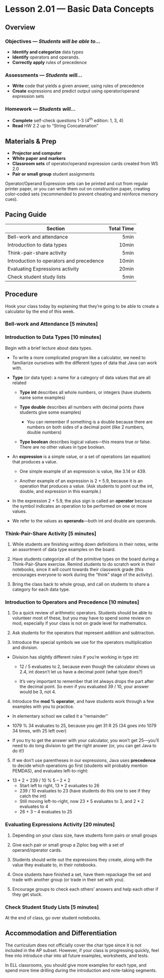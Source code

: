 Lesson 2.01 — Basic Data Concepts
====================================================================================================

Overview
--------
### Objectives — _Students will be able to…_
- **Identify and categorize** data types
- **Identify** operators and operands.
- **Correctly apply** rules of precedence

### Assessments — _Students will…_
- **Write** code that yields a given answer, using rules of precedence
- **Create** expressions and predict output using operator/operand expression sets

### Homework — _Students will…_
- **Complete** self-check questions 1-3 (4<sup>th</sup> edition: 1, 3, 4)
- **Read** HW 2.2 up to “String Concatenation”


Materials & Prep
----------------
- **Projector and computer**
- **White paper** **and** **markers**
- **Classroom sets** of operator/operand expression cards created from WS 2.0
- **Pair or small group** student assignments

Operator/Operand Expression sets can be printed and cut from regular printer paper, or you can write
them out on construction paper, creating color-coded sets (recommended to prevent cheating and
reinforce memory cues).


Pacing Guide
------------
| Section                                  | Total Time |
|------------------------------------------|-----------:|
| Bell-work and attendance                 |       5min |
| Introduction to data types               |      10min |
| Think-pair-share activity                |       5min |
| Introduction to operators and precedence |      10min |
| Evaluating Expressions activity          |      20min |
| Check student study lists                |       5min |


Procedure
---------
Hook your class today by explaining that they’re going to be able to create a calculator by the end
of this week.

### Bell-work and Attendance \[5 minutes\]

### Introduction to Data Types \[10 minutes\]

Begin with a brief lecture about data types.

- To write a more complicated program like a calculator, we need to familiarize ourselves with the
  different types of data that Java can work with.

- **Type** (or data type): a name for a category of data values that are all related

    - **Type int** describes all whole numbers, or integers (have students name some examples)

    - **Type double** describes all numbers with decimal points (have students give some examples)

      - You can remember if something is a double because there are numbers on both sides of a
        decimal point (like 2 numbers, double numbers)

    - **Type boolean** describes logical values—this means true or false. There are no other
      values in type boolean.

- An **expression** is a simple value, or a set of operations (an equation) that produces a
  value.

  - One simple example of an expression is value, like 3.14 or 439.

  - Another example of an expression is 2 + 5.9, because it is an operation that produces a
    value. (Ask students to point out the int, double, and expression in this example.)

- In the expression 2 + 5.9, the plus sign is called an **operator** because the symbol indicates
  an operation to be performed on one or more values.

- We refer to the values as **operands**—both int and double are operands.

### Think-Pair-Share Activity \[5 minutes\]

1. While students are finishing writing down definitions in their notes, write an assortment of data
  type examples on the board.

2. Have students categorize all of the primitive types on the board during a Think-Pair-Share
  exercise. Remind students to do scratch work in their notebooks, since it will count towards their
  classwork grade (this encourages everyone to work during the “think” stage of the activity).

3. Bring the class back to whole group, and call on students to share a category for each data type.

### Introduction to Operators and Precedence \[10 minutes\]

1. Do a quick review of arithmetic operators. Students should be able to volunteer most of these,
  but you may have to spend some review on mod, especially if your class is not on grade level for
  mathematics.

2. Ask students for the operators that represent addition and subtraction.

3. Introduce the special symbols we use for the operators multiplication and division.

  - Division has slightly different rules if you’re working in type int:

    - 12 / 5 evaluates to 2, because even though the calculator shows us 2.4, int doesn’t let us
      have a decimal point (what type does?)

    - It’s very important to remember that int always drops the part after the decimal point. So
      even if you evaluated 39 / 10, your answer would be 3, not 4.

4. Introduce the **mod % operator**, and have students work through a few examples with you to
  practice.

  - In elementary school we called it a “remainder”

  - 1079 % 34 evaluates to 25, because you get 31 R 25 (34 goes into 1079 34 times, with 25 left
    over)

  - If you try to get the answer with your calculator, you won’t get 25—you’ll need to do long
    division to get the right answer (or, you can get Java to do it!)

5. If we don’t use parentheses in our expressions, Java uses **precedence** to decide which
  operations go first (students will probably mention PEMDAS), and evaluates left-to-right:

  - 13 \* 2 + 239 / 10 % 5 – 2 \* 2
      - Start left to right, 13 \* 2 evaluates to 26
      - 239 / 10 evaluates to 23 (have students do this one to see if they catch the int)
      - Still moving left-to-right, now 23 \* 5 evaluates to 3, and 2 \* 2 evaluates to 4
      - 26 + 3 – 4 evaluates to 25

### Evaluating Expressions Activity \[20 minutes\]

1. Depending on your class size, have students form pairs or small groups

2. Give each pair or small group a Ziploc bag with a set of operand/operator cards.

3. Students should write out the expressions they create, along with the value they evaluate to, in
  their notebooks.

4. Once students have finished a set, have them repackage the set and trade with another group (or
  trade in their set with you).

5. Encourage groups to check each others’ answers and help each other if they get stuck.

### Check Student Study Lists \[5 minutes\]

At the end of class, go over student notebooks.


Accommodation and Differentiation
---------------------------------
The curriculum does not officially cover the char type since it is not included in the AP subset.
However, if your class is progressing quickly, feel free into introduce char into all future
examples, worksheets, and tests.

In ELL classrooms, you should give more examples for each type, and spend more time drilling during
the introduction and note-taking segments.
